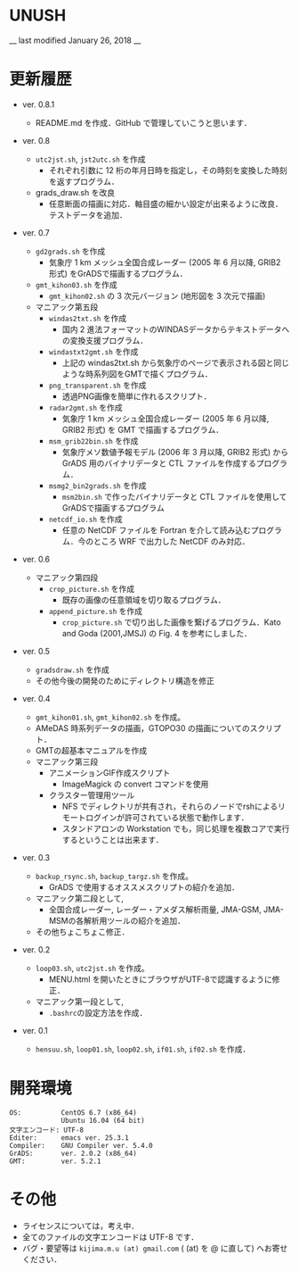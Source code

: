 UNUSH
=====

__ last modified January 26, 2018 __

# 更新履歴
- ver. 0.8.1
  - README.md を作成．GitHub で管理していこうと思います．

- ver. 0.8
  - `utc2jst.sh`, `jst2utc.sh` を作成
	- それぞれ引数に 12 桁の年月日時を指定し，その時刻を変換した時刻を返すプログラム．
  - grads_draw.sh を改良
	- 任意断面の描画に対応．軸目盛の細かい設定が出来るように改良．テストデータを追加．

- ver. 0.7
  - `gd2grads.sh` を作成
	- 気象庁 1 km メッシュ全国合成レーダー (2005 年 6 月以降, GRIB2 形式) をGrADSで描画するプログラム．
  - `gmt_kihon03.sh` を作成
	- `gmt_kihon02.sh` の 3 次元バージョン (地形図を 3 次元で描画)
  - マニアック第五段
	- `windas2txt.sh` を作成
	   - 国内 2 進法フォーマットのWINDASデータからテキストデータへの変換支援プログラム．
    - `windastxt2gmt.sh` を作成
	   - 上記の windas2txt.sh から気象庁のページで表示される図と同じような時系列図をGMTで描くプログラム．
    - `png_transparent.sh` を作成
       - 透過PNG画像を簡単に作れるスクリプト．
    - `radar2gmt.sh` を作成
       - 気象庁 1 km メッシュ全国合成レーダー (2005 年 6 月以降, GRIB2 形式) を GMT で描画するプログラム．
    - `msm_grib22bin.sh` を作成
       - 気象庁メソ数値予報モデル (2006 年 3 月以降, GRIB2 形式) から GrADS 用のバイナリデータと CTL ファイルを作成するプログラム．
    - `msmg2_bin2grads.sh` を作成
       - `msm2bin.sh` で作ったバイナリデータと CTL ファイルを使用してGrADSで描画するプログラム
    - `netcdf_io.sh` を作成
       - 任意の NetCDF ファイルを Fortran を介して読み込むプログラム．今のところ WRF で出力した NetCDF のみ対応．

- ver. 0.6
  - マニアック第四段
	- `crop_picture.sh` を作成
		- 既存の画像の任意領域を切り取るプログラム．
	- `append_picture.sh` を作成
		- `crop_picture.sh` で切り出した画像を繋げるプログラム．Kato and Goda (2001,JMSJ) の Fig. 4 を参考にしました．

- ver. 0.5
  - `gradsdraw.sh` を作成
  - その他今後の開発のためにディレクトリ構造を修正

- ver. 0.4
  - `gmt_kihon01.sh`, `gmt_kihon02.sh` を作成。
  - AMeDAS 時系列データの描画，GTOPO30 の描画についてのスクリプト．
  - GMTの超基本マニュアルを作成
  - マニアック第三段
	- アニメーションGIF作成スクリプト
	  - ImageMagick の convert コマンドを使用
    - クラスター管理用ツール
	  - NFS でディレクトリが共有され，それらのノードでrshによるリモートログインが許可されている状態で動作します．
	  - スタンドアロンの Workstation でも，同じ処理を複数コアで実行するということは出来ます．

- ver. 0.3
  - `backup_rsync.sh`, `backup_targz.sh` を作成。
	- GrADS で使用するオススメスクリプトの紹介を追加．
  - マニアック第二段として,
	- 全国合成レーダー, レーダー・アメダス解析雨量, JMA-GSM, JMA-MSMの各解析用ツールの紹介を追加．
  - その他ちょこちょこ修正．

- ver. 0.2
  - `loop03.sh`, `utc2jst.sh` を作成。
	- MENU.html を開いたときにブラウザがUTF-8で認識するように修正．
  - マニアック第一段として, 
    - `.bashrc`の設定方法を作成．

- ver. 0.1
  - `hensuu.sh`, `loop01.sh`, `loop02.sh`, `if01.sh`, `if02.sh` を作成．



# 開発環境
```
OS:          CentOS 6.7 (x86_64) 
			 Ubuntu 16.04 (64 bit)
文字エンコード: UTF-8
Editer:      emacs ver. 25.3.1
Compiler:    GNU Compiler ver. 5.4.0
GrADS:       ver. 2.0.2 (x86_64)
GMT:         ver. 5.2.1
```


# その他
- ライセンスについては，考え中．
- 全てのファイルの文字エンコードは UTF-8 です．
- バグ・要望等は `kijima.m.u (at) gmail.com` ( (at) を @ に直して) へお寄せください．
